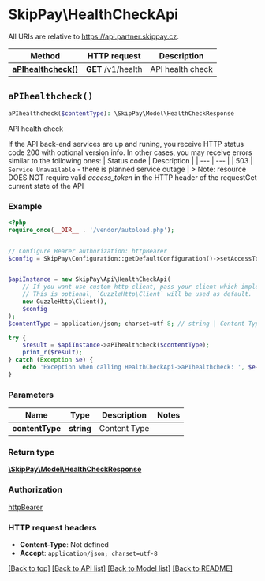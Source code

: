 # SkipPay\HealthCheckApi

All URIs are relative to https://api.partner.skippay.cz.

Method | HTTP request | Description
------------- | ------------- | -------------
[**aPIhealthcheck()**](HealthCheckApi.md#aPIhealthcheck) | **GET** /v1/health | API health check


## `aPIhealthcheck()`

```php
aPIhealthcheck($contentType): \SkipPay\Model\HealthCheckResponse
```

API health check

If the API back-end services are up and runing, you receive HTTP status code 200 with optional version info.  In other cases, you may receive errors similar to the following ones:    | Status code | Description                                             | | ---         | ---                                                     | | 503         | `Service Unavailable` - there is planned service outage |  > Note: resource DOES NOT require valid *access_token* in the HTTP header of the requestGet current state of the API

### Example

```php
<?php
require_once(__DIR__ . '/vendor/autoload.php');


// Configure Bearer authorization: httpBearer
$config = SkipPay\Configuration::getDefaultConfiguration()->setAccessToken('YOUR_ACCESS_TOKEN');


$apiInstance = new SkipPay\Api\HealthCheckApi(
    // If you want use custom http client, pass your client which implements `GuzzleHttp\ClientInterface`.
    // This is optional, `GuzzleHttp\Client` will be used as default.
    new GuzzleHttp\Client(),
    $config
);
$contentType = application/json; charset=utf-8; // string | Content Type

try {
    $result = $apiInstance->aPIhealthcheck($contentType);
    print_r($result);
} catch (Exception $e) {
    echo 'Exception when calling HealthCheckApi->aPIhealthcheck: ', $e->getMessage(), PHP_EOL;
}
```

### Parameters

Name | Type | Description  | Notes
------------- | ------------- | ------------- | -------------
 **contentType** | **string**| Content Type |

### Return type

[**\SkipPay\Model\HealthCheckResponse**](../Model/HealthCheckResponse.md)

### Authorization

[httpBearer](../../README.md#httpBearer)

### HTTP request headers

- **Content-Type**: Not defined
- **Accept**: `application/json; charset=utf-8`

[[Back to top]](#) [[Back to API list]](../../README.md#endpoints)
[[Back to Model list]](../../README.md#models)
[[Back to README]](../../README.md)
